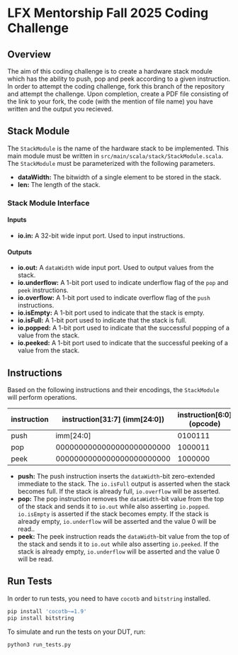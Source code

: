 LFX Mentorship Fall 2025 Coding Challenge
=======================

## Overview

The aim of this coding challenge is to create a hardware stack module which has the ability to push, pop and peek according to a given instruction. In order to attempt the coding challenge, fork this branch of the repository and attempt the challenge. Upon completion, create a PDF file consisting of the link to your fork, the code (with the mention of file name) you have written and the output you recieved.

## Stack Module

The `StackModule` is the name of the hardware stack to be implemented. This main module must be written in `src/main/scala/stack/StackModule.scala`. The `StackModule` must be parameterized with the following parameters.
- **dataWidth:** The bitwidth of a single element to be stored in the stack.
- **len:** The length of the stack.

### Stack Module Interface

#### Inputs

- **io.in:** A 32-bit wide input port. Used to input instructions.

#### Outputs

- **io.out:** A `dataWidth` wide input port. Used to output values from the stack.
- **io.underflow:** A 1-bit port used to indicate underflow flag of the `pop` and `peek` instructions.
- **io.overflow:** A 1-bit port used to indicate overflow flag of the `push` instructions.
- **io.isEmpty:** A 1-bit port used to indicate that the stack is empty.
- **io.isFull:** A 1-bit port used to indicate that the stack is full.
- **io.popped:** A 1-bit port used to indicate that the successful popping of a value from the stack.
- **io.peeked:** A 1-bit port used to indicate that the successful peeking of a value from the stack.

## Instructions

Based on the following instructions and their encodings, the `StackModule` will perform operations.

| instruction | instruction[31:7] (imm[24:0]) | instruction[6:0] (opcode) |
| ----------- | ----------------------------- | ------------------------- |
| push        | imm[24:0]                     | 0100111                   |
| pop         | 0000000000000000000000000     | 1000011                   |
| peek        | 0000000000000000000000000     | 1000000                   |

- **push:** The push instruction inserts the `dataWidth`-bit zero-extended immediate to the stack. The `io.isFull` output is asserted when the stack becomes full. If the stack is already full, `io.overflow` will be asserted.
- **pop:** The pop instruction removes the `dataWidth`-bit value from the top of the stack and sends it to `io.out` while also asserting `io.popped`. `io.isEmpty` is asserted if the stack becomes empty. If the stack is already empty, `io.underflow` will be asserted and the value 0 will be read..
- **peek:** The peek instruction reads the `dataWidth`-bit value from the top of the stack and sends it to `io.out` while also asserting `io.peeked`. If the stack is already empty, `io.underflow` will be asserted and the value 0 will be read.

## Run Tests

In order to run tests, you need to have `cocotb` and `bitstring` installed.
```sh
pip install 'cocotb~=1.9'
pip install bitstring
```

To simulate and run the tests on your DUT, run:
```sh
python3 run_tests.py
```
